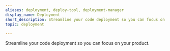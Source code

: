 ```yaml
---
aliases: deployment, deploy-tool, deployment-manager
display_name: Deployment
short_description: Streamline your code deployment so you can focus on your product.
topic: deployment

---
```

Streamline your code deployment so you can focus on your product.
